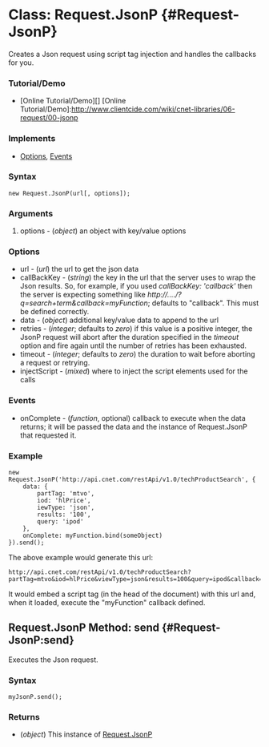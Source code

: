 Class: Request.JsonP {#Request-JsonP}
=====================

Creates a Json request using script tag injection and handles the callbacks for you.

### Tutorial/Demo

* [Online Tutorial/Demo][]
[Online Tutorial/Demo]:http://www.clientcide.com/wiki/cnet-libraries/06-request/00-jsonp

### Implements

* [Options][], [Events][]

### Syntax

	new Request.JsonP(url[, options]);

### Arguments

1. options - (*object*) an object with key/value options

### Options

* url - (*url*) the url to get the json data
* callBackKey - (*string*) the key in the url that the server uses to wrap the Json results. So, for example, if you used *callBackKey: 'callback'* then the server is expecting something like *http://..../?q=search+term&callback=myFunction*; defaults to "callback". This must be defined correctly.
* data - (*object*) additional key/value data to append to the url
* retries - (*integer*; defaults to *zero*) if this value is a positive integer, the JsonP request will abort after the duration specified in the *timeout* option and fire again until the number of retries has been exhausted.
* timeout - (*integer*; defaults to *zero*) the duration to wait before aborting a request or retrying.
* injectScript - (*mixed*) where to inject the script elements used for the calls

### Events

* onComplete - (*function*, optional) callback to execute when the data returns; it will be passed the data and the instance of Request.JsonP that requested it.

### Example

	new Request.JsonP('http://api.cnet.com/restApi/v1.0/techProductSearch', {
		data: {
			partTag: 'mtvo',
			iod: 'hlPrice',
			iewType: 'json',
			results: '100',
			query: 'ipod'
		},
		onComplete: myFunction.bind(someObject)
	}).send();

The above example would generate this url:

	http://api.cnet.com/restApi/v1.0/techProductSearch?partTag=mtvo&iod=hlPrice&viewType=json&results=100&query=ipod&callback=Request.JsonP.requestors[0].handleResults&


It would embed a script tag (in the head of the document) with this url and, when it loaded, execute the "myFunction" callback defined.

Request.JsonP Method: send {#Request-JsonP:send}
--------------------------------------

Executes the Json request.

### Syntax

	myJsonP.send();

### Returns

* (*object*) This instance of [Request.JsonP][]

[Request.JsonP]: #Request-JsonP
[Options]: http://docs.mootools.net/Class/Class.Extras#Options
[Events]: http://docs.mootools.net/Class/Class.Extras#Events
